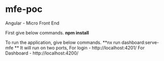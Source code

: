 # mfe-poc
Angular - Micro Front End

First give below commands.
**npm install**

To run the application, give below commands.
**nx run dashboard:serve-mfe
**
It will run on two ports,
For login - http://localhost:4201/
For Dashboard - http://localhost:4200/
